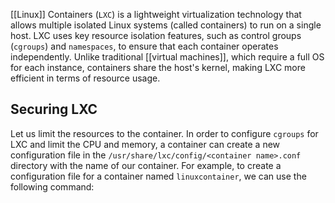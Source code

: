 [[Linux]] Containers (`LXC`) is a lightweight virtualization technology that allows multiple isolated Linux systems (called containers) to run on a single host. LXC uses key resource isolation features, such as control groups (`cgroups`) and `namespaces`, to ensure that each container operates independently. Unlike traditional [[virtual machines]], which require a full OS for each instance, containers share the host's kernel, making LXC more efficient in terms of resource usage.
## Securing LXC

Let us limit the resources to the container. In order to configure `cgroups` for LXC and limit the CPU and memory, a container can create a new configuration file in the `/usr/share/lxc/config/<container name>.conf` directory with the name of our container. For example, to create a configuration file for a container named `linuxcontainer`, we can use the following command:
